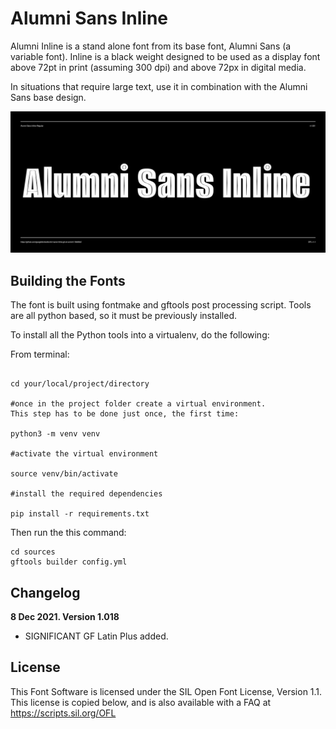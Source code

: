 # Alumni Sans Inline

Alumni Inline is a stand alone font from its base font, Alumni Sans (a variable font). Inline is a black weight designed to be used as a display font above 72pt in print (assuming 300 dpi) and above 72px in digital media. 

In situations that require large text, use it in combination with the Alumni Sans base design.


![Sample Image](documentation/image1.png)

## Building the Fonts

The font is built using fontmake and gftools post processing script. Tools are all python based, so it must be previously installed.

To install all the Python tools into a virtualenv, do the following:

From terminal:

```

cd your/local/project/directory

#once in the project folder create a virtual environment. 
This step has to be done just once, the first time:

python3 -m venv venv

#activate the virtual environment

source venv/bin/activate

#install the required dependencies

pip install -r requirements.txt

```

Then run the this command:

```
cd sources
gftools builder config.yml
```

## Changelog

**8 Dec 2021. Version 1.018**
- SIGNIFICANT GF Latin Plus added.


## License

This Font Software is licensed under the SIL Open Font License, Version 1.1.
This license is copied below, and is also available with a FAQ at
https://scripts.sil.org/OFL